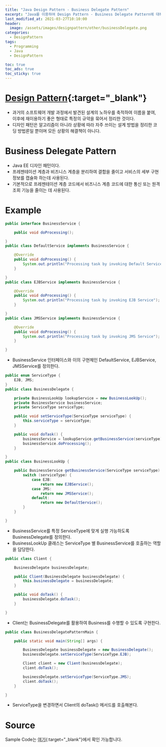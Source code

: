 ```yaml
---
title: "Java Design Pattern - Business Delegate Pattern"
excerpt: "Java를 이용하여 Design Pattern - Business Delegate Pattern에 대해 설명합니다."
last_modified_at: 2021-03-27T10:10:00
header:
  image: /assets/images/designpattern/other/businessDelegate.png
categories:
  - DesignPattern
tags:
  - Programming
  - Java
  - DesignPattern

toc: true
toc_ads: true
toc_sticky: true
---
```

# [Design Pattern](../designpattern){:target="_blank"}
- 과거의 소프트웨어 개발 과정에서 발견된 설계의 노하우를 축적하여 이름을 붙여, 이후에 재이용하기 좋은 형태로 특정의 규약을 묶어서 정리한 것이다.
- 디자인 패턴은 알고리즘이 아니라 상황에 따라 자주 쓰이는 설계 방법을 정리한 코딩 방법론일 뿐이며 모든 상황의 해결책이 아니다.

# Business Delegate Pattern
- Java EE 디자인 패턴이다.
- 프레젠테이션 계층과 비즈니스 계층을 분리하여 결합을 줄이고 서비스의 세부 구현 정보를 캡슐화 하는데 사용된다.
- 기본적으로 프레젠테이션 계층 코드에서 비즈니스 계층 코드에 대한 통신 또는 원격 조회 기능을 줄이는 데 사용된다.

# Example
```java
public interface BusinessService {

	public void doProcessing();

}
public class DefaultService implements BusinessService {

	@Override
	public void doProcessing() {
		System.out.println("Processing task by invoking Default Service");
	}

}
public class EJBService implements BusinessService {

	@Override
	public void doProcessing() {
		System.out.println("Processing task by invoking EJB Service");
	}

}
public class JMSService implements BusinessService {

	@Override
	public void doProcessing() {
		System.out.println("Processing task by invoking JMS Service");
	}

}
```

- BusinessService 인터페이스와 이의 구현체인 DefaultService, EJBService, JMSService를 정의한다.

```java
public enum ServiceType {
	EJB, JMS;
}
public class BusinessDelegate {

	private BusinessLookUp lookupService = new BusinessLookUp();
	private BusinessService businessService;
	private ServiceType serviceType;

	public void setServiceType(ServiceType serviceType) {
		this.serviceType = serviceType;
	}

	public void doTask() {
		businessService = lookupService.getBusinessService(serviceType);
		businessService.doProcessing();
	}

}
public class BusinessLookUp {

	public BusinessService getBusinessService(ServiceType serviceType) {
		switch (serviceType) {
			case EJB:
				return new EJBService();
			case JMS:
				return new JMSService();
			default:
				return new DefaultService();
		}
	}

}
```

- BusinessService를 특정 ServiceType에 맞게 실행 가능하도록 BusinessDelegate를 정의한다.
- BusinessLookUp 클래스는 ServiceType 별 BusinessService를 호출하는 역할을 담당한다.

```java
public class Client {

	BusinessDelegate businessDelegate;

	public Client(BusinessDelegate businessDelegate) {
		this.businessDelegate = businessDelegate;
	}

	public void doTask() {
		businessDelegate.doTask();
	}

}
```

- Client는 BusinessDelegate를 활용하여 Business를 수행할 수 있도록 구현한다.

```java
public class BusinessDelegatePatternMain {

	public static void main(String[] args) {

		BusinessDelegate businessDelegate = new BusinessDelegate();
		businessDelegate.setServiceType(ServiceType.EJB);

		Client client = new Client(businessDelegate);
		client.doTask();

		businessDelegate.setServiceType(ServiceType.JMS);
		client.doTask();
	}

}
```

- ServiceType을 변경하면서 Client의 doTask() 메서드를 호출해본다.

# Source
Sample Code는 [여기](https://github.com/GracefulSoul/designpattern/tree/master/src/main/java/gracefulsoul/other/businessDelegate){:target="_blank"}에서 확인 가능합니다.